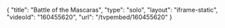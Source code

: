 {
    "title": "Battle of the Mascaras",
    "type": "solo",
    "layout": "iframe-static",
    "videoId": "160455620",
    "url": "\/tvpembed\/160455620"
}